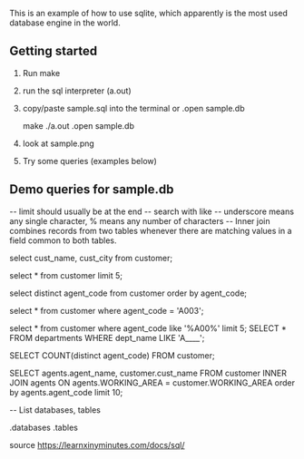 This is an example of how to use sqlite, which apparently is the most used database engine in the world.


Getting started 
-------------------

1. Run make 
2. run the sql interpreter (a.out)
3. copy/paste sample.sql into the terminal or .open sample.db

    make 
    ./a.out 
    .open sample.db 

4. look at sample.png
5. Try some queries (examples below)



Demo queries for sample.db
----------------------------------------------------------


-- limit should usually be at the end 
-- search with like
-- underscore means any single character, % means any number of characters
-- Inner join combines records from two tables whenever there are matching values in a field common to both tables.


select cust_name, cust_city from customer;

select * from customer limit 5;

select distinct agent_code from customer order by agent_code;

select * from customer where agent_code = 'A003';

select * from customer where agent_code like '%A00%' limit 5;
SELECT * FROM departments WHERE dept_name LIKE 'A____';


SELECT COUNT(distinct agent_code) FROM customer;


SELECT agents.agent_name, customer.cust_name
FROM customer INNER JOIN agents 
ON agents.WORKING_AREA = customer.WORKING_AREA 
order by agents.agent_code limit 10;



-- List databases, tables 

.databases
.tables


source https://learnxinyminutes.com/docs/sql/